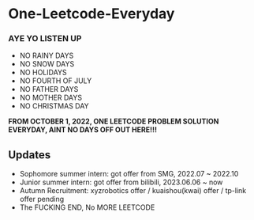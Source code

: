 # One-Leetcode-Everyday
### **AYE YO LISTEN UP**

+ NO RAINY DAYS
+ NO SNOW DAYS
+ NO HOLIDAYS
+ NO FOURTH OF JULY
+ NO FATHER DAYS
+ NO MOTHER DAYS
+ NO CHRISTMAS DAY

**FROM OCTOBER 1, 2022, ONE LEETCODE PROBLEM SOLUTION EVERYDAY, AINT NO DAYS OFF OUT HERE!!!**

## Updates
+ Sophomore summer intern: got offer from SMG, 2022.07 ~ 2022.10
+ Junior summer intern: got offer from bilibili, 2023.06.06 ~ now
+ Autumn Recruitment: xyzrobotics offer / kuaishou(kwai) offer / tp-link offer pending
+ The FUCKING END, No MORE LEETCODE




